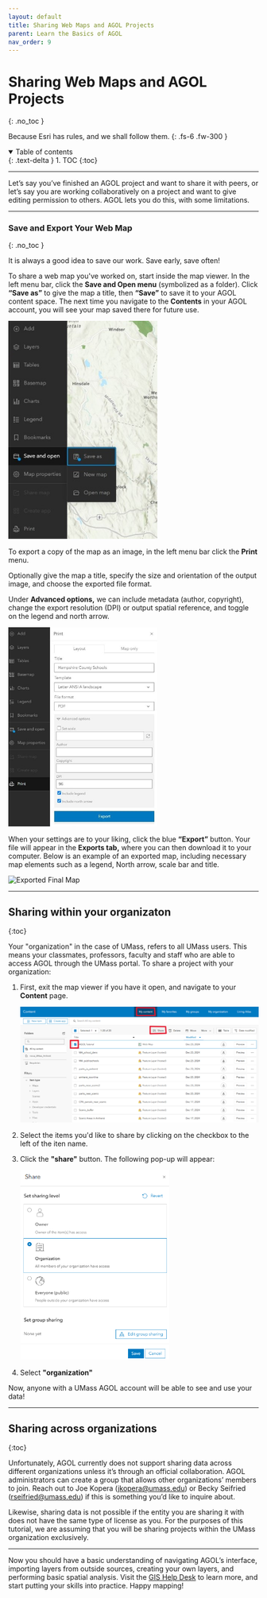 ```yaml
---
layout: default
title: Sharing Web Maps and AGOL Projects
parent: Learn the Basics of AGOL
nav_order: 9
---
```


# Sharing Web Maps and AGOL Projects
{: .no_toc }

Because Esri has rules, and we shall follow them. 
{: .fs-6 .fw-300 }

<details open markdown="block">
  <summary>
    Table of contents
  </summary>
  {: .text-delta }
1. TOC
{:toc}
</details>

---

Let’s say you’ve finished an AGOL project and want to share it with peers, or let’s say you are working collaboratively on a project and want to give editing permission to others. AGOL lets you do this, with some limitations. 

---

### Save and Export Your Web Map
{: .no_toc }

It is always a good idea to save our work. Save early, save often!

To share a web map you've worked on, start inside the map viewer. In the left menu bar, click the **Save and Open menu** (symbolized as a folder). Click **“Save as”** to give the map a title, then **“Save”** to save it to your AGOL content space. The next time you navigate to the **Contents** in your AGOL account, you will see your map saved there for future use.

<img src="media/all_AGOL/WebMap_42.jpg" alt="Save As" class="center" width="300">

To export a copy of the map as an image, in the left menu bar click the **Print** menu. 

Optionally give the map a title, specify the size and orientation of the output image, and choose the exported file format. 

Under **Advanced options,** we can include metadata (author, copyright), change the export resolution (DPI) or output spatial reference, and toggle on the legend and north arrow.

<img src="media/all_AGOL/WebMap_43.jpg" alt="Advanced Save Options" class="center" width="300">

When your settings are to your liking, click the blue **“Export”** button. Your file will appear in the **Exports tab,** where you can then download it to your computer. Below is an example of an exported map, including necessary map elements such as a legend, North arrow, scale bar and title.

<img src="media/all_AGOL/WebMap_44.jpg" alt="Exported Final Map" class="center" width="300">

---

## Sharing within your organizaton
{:toc}

Your "organization" in the case of UMass, refers to all UMass users. This means your classmates, professors, faculty and staff who are able to access AGOL through the UMass portal. To share a project with your organization:

1. First, exit the map viewer if you have it open, and navigate to your **Content** page. 

    <img src="media/all_AGOL/SD_01.png" alt="Navigate to Content" class="center" width="600">
1. Select the items you'd like to share by clicking on the checkbox to the left of the iten name.
1. Click the **"share"** button. The following pop-up will appear:

    <img src="media/all_AGOL/SD_02.png" alt="Share Project" class="center" width="300">
1. Select **"organization"** 

Now, anyone with a UMass AGOL account will be able to see and use your data! 

---

## Sharing across organizations
{:toc}

Unfortunately, AGOL currently does not support sharing data across different organizations unless it’s through an official collaboration. AGOL administrators can create a group that allows other organizations’ members to join. Reach out to Joe Kopera (jkopera@umass.edu) or Becky Seifried (rseifried@umass.edu) if this is something you’d like to inquire about.

Likewise, sharing data is not possible if the entity you are sharing it with does not have the same type of license as you. For the purposes of this tutorial, we are assuming that you will be sharing projects within the UMass organization exclusively. 

---

Now you should have a basic understanding of navigating AGOL’s interface, importing layers from outside sources, creating your own layers, and performing basic spatial analysis. Visit the [GIS Help Desk](https://gis.library.umass.edu/learning-gis/get-help/) to learn more, and start putting your skills into practice. Happy mapping! 


